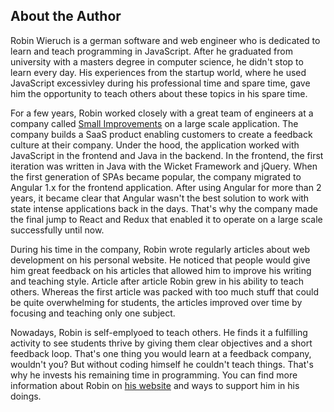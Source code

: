 ## About the Author

Robin Wieruch is a german software and web engineer who is dedicated to learn and teach programming in JavaScript. After he graduated from university with a masters degree in computer science, he didn't stop to learn every day. His experiences from the startup world, where he used JavaScript excessivley during his professional time and spare time, gave him the opportunity to teach others about these topics in his spare time.

For a few years, Robin worked closely with a great team of engineers at a company called [Small Improvements](https://www.small-improvements.com/) on a large scale application. The company builds a SaaS product enabling customers to create a feedback culture at their company. Under the hood, the application worked with JavaScript in the frontend and Java in the backend. In the frontend, the first iteration was written in Java with the Wicket Framework and jQuery. When the first generation of SPAs became popular, the company migrated to Angular 1.x for the frontend application. After using Angular for more than 2 years, it became clear that Angular wasn't the best solution to work with state intense applications back in the days. That's why the company made the final jump to React and Redux that enabled it to operate on a large scale successfully until now.

During his time in the company, Robin wrote regularly articles about web development on his personal website. He noticed that people would give him great feedback on his articles that allowed him to improve his writing and teaching style. Article after article Robin grew in his ability to teach others. Whereas the first article was packed with too much stuff that could be quite overwhelming for students, the articles improved over time by focusing and teaching only one subject.

Nowadays, Robin is self-emplyoed to teach others. He finds it a fulfilling activity to see students thrive by giving them clear objectives and a short feedback loop. That's one thing you would learn at a feedback company, wouldn't you? But without coding himself he couldn't teach things. That's why he invests his remaining time in programming. You can find more information about Robin on [his website](https://www.robinwieruch.de/about/) and ways to support him in his doings.